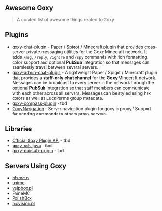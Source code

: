 ## Awesome Goxy
> A curated list of awesome things related to Goxy


## Plugins

- [goxy-chat-plugin](https://gitlab.com/goxy.pl/minecraft/goxy-chat-plugin) - Paper / Spigot / Minecraft plugin that provides cross-server private messaging utilities for the Goxy Minecraft network. It adds `/msg`, `/reply`, `/ignore` and `/spy` commands with rich formatting, color support and optional **PubSub** integration so that messages can seamlessly travel between several servers.
- [goxy-admin-chat-plugin](https://gitlab.com/goxy.pl/minecraft/goxy-admin-chat-plugin) - A lightweight Paper / Spigot / Minecraft plugin that provides a **staff-only chat channel** for the **Goxy** Minecraft network. Messages can be broadcast to every server in the network through the optional **PubSub** integration so that staff members can communicate with each other across all servers. Messages can be styled using hex colors as well as LuckPerms group metadata.
- [goxy-compass-plugin](https://gitlab.com/goxy.pl/minecraft/goxy-compass-plugin) - tbd
- [GoxyNavigation](https://github.com/MrPatryk/GoxyNavigation) - Server navigation plugin for goxy.io proxy / Support for sending commands to others proxy servers.


## Libraries

- [Official Goxy Plugin API](https://gitlab.com/goxy.pl/minecraft/goxy-plugin) - tbd
- [goxy-sdk-java](https://gitlab.com/goxy.pl/api/goxy-sdk-java) - tbd
- [goxy-pubsub-plugin](https://gitlab.com/goxy.pl/minecraft/goxy-pubsub-plugin) - tbd


## Servers Using Goxy

- [bfsmc.pl](https://bfsmc.pl)
- [unimc](https://unimc.pl)
- [vejpbox.pl](https://vejpbox.pl)
- [FajneMC](https://fajnemc.pl)
- [PolishBox](https://polishbox.pl)
- [mcvision.pl](https://mcvision.pl)

